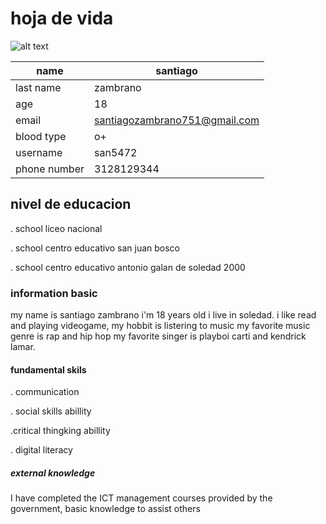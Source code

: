 # hoja de vida 

![alt text](../imagenes/XD-1.png)

| name | santiago |
|------|----------|  
| last name | zambrano |
| age | 18 | 
| email | santiagozambrano751@gmail.com 
| blood type | o+ | 
|username | san5472 |
| phone number | 3128129344 | 

## nivel de educacion

. school liceo nacional

. school centro educativo san juan bosco

. school centro educativo antonio galan de soledad 2000

### information basic 

my name is santiago zambrano i'm 18 years old i live in soledad.
i like read and playing videogame, my hobbit is listering to music my favorite music genre is rap and hip hop 
my favorite singer is playboi carti and kendrick lamar.  

#### fundamental skils 

. communication

. social skills abillity 

.critical thingking abillity 

. digital literacy 


##### external knowledge 

I have completed the ICT management courses provided by the government, basic knowledge to assist others


